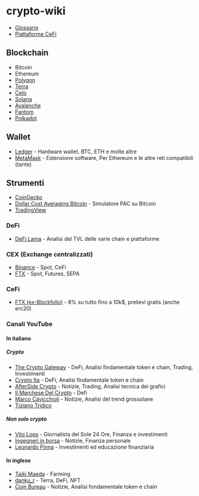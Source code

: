 # crypto-wiki

- [Glossario](Glossario.md)
- [Piattaforme CeFi](CeFi.md)

## Blockchain

- Bitcoin
- Ethereum
- [Polygon](Polygon.md)
- [Terra](Terra.md)
- [Celo](Celo.md)
- [Solana](Solana.md)
- [Avalanche](Avalanche.md)
- [Fantom](Fantom.md)
- [Polkadot](Polkadot.md)

## Wallet

- [Ledger](https://www.ledger.com) - Hardware wallet, BTC, ETH e molte altre
- [MetaMask](https://metamask.io) - Estensione software, Per Ethereum e le altre reti compatibili (tante)

## Strumenti

- [CoinGecko](https://www.coingecko.com/it)
- [Dollar Cost Averaging Bitcoin](https://dcabtc.com/) - Simulatore PAC su Bitcoin
- [TradingView](https://it.tradingview.com/gopro/?share_your_love=flocca)

### DeFi

- [DeFi Lama](https://defillama.com/) - Analisi del TVL delle varie chain e piattaforme

### CEX (Exchange centralizzati)

- [Binance](https://accounts.binance.com/it/register?ref=Y5H8ZS0W) - Spot, CeFi
- [FTX](https://ftx.com/#a=flocca) - Spot, Futures, SEPA

### CeFi

- [FTX (ex-Blockfolio)](https://link.blockfolio.com/9dzp/47a6cbcb) - 8% su tutto fino a 10k$, prelievi gratis (anche erc20)

### Canali YouTube

#### In italiano

##### Crypto

- [The Crypto Gateway](https://www.youtube.com/c/TheCryptoGatewayInvestireinCriptovaluteOfficial) - DeFi, Analisi findamentale token e chain, Trading, Investimenti
- [Crypto Ita](https://www.youtube.com/c/CryptoIta) - DeFi, Analisi findamentale token e chain
- [AfterSide Crypto](https://www.youtube.com/c/AfterSideCrypto) - Notizie, Trading, Analisi tecnica dei grafici
- [Il Marchese Del Crypto](https://www.youtube.com/c/IlMarcheseDelCrypto) - Defi
- [Marco Cavicchioli](https://www.youtube.com/c/MarcocavicchioliIt) - Notizie, Analisi del trend grossolane
- [Tiziano Tridico](https://www.youtube.com/channel/UCY3TW6Oj67m6su5oiE80LwA)

##### Non solo crypto

- [Vito Lops](https://www.youtube.com/user/vitoclaps) - Giornalista del Sole 24 Ore, Finanza e investimenti
- [Ingegneri in borsa](https://www.youtube.com/c/Ingegneriinborsa) - Notizie, Finanza personale
- [Leonardo Pinna](https://www.youtube.com/c/LeonardoPinna) - Investimenti ed educazione finanziaria

#### In inglese

- [Taiki Maeda](https://www.youtube.com/user/TheTaikster) - Farming
- [danku_r](https://www.youtube.com/c/dankur) - Terra, DeFi, NFT
- [Coin Bureau](https://www.youtube.com/c/CoinBureau) - Notizie, Analisi fondamentale token e chain
